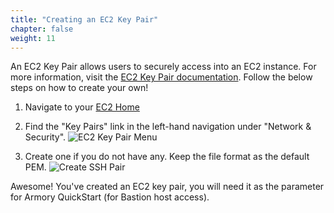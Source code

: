 ```yaml
---
title: "Creating an EC2 Key Pair"
chapter: false
weight: 11
---
```


An EC2 Key Pair allows users to securely access into an EC2 instance. For more information, visit the [EC2 Key Pair documentation](https://docs.aws.amazon.com/AWSEC2/latest/UserGuide/ec2-key-pairs.html). Follow the below steps on how to create your own!
   
1. Navigate to your [EC2 Home](https://us-east-1.console.aws.amazon.com/ec2/v2/home?region=us-east-1#Home:)

1. Find the "Key Pairs" link in the left-hand navigation under "Network & Security".
   ![EC2 Key Pair Menu](/images/keypair-menu.png)
   
1. Create one if you do not have any.  Keep the file format as the default PEM.
   ![Create SSH Pair](/images/ec2-ssh-keypair.png)
   
Awesome! You've created an EC2 key pair, you will need it as the parameter for Armory QuickStart (for Bastion host access).